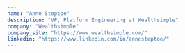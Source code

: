 ```yaml
---
name: "Anne Steptoe"
description: "VP, Platform Engineering at Wealthsimple"
company: "Wealthsimple"
company_site: "https://www.wealthsimple.com/"
linkedin: "https://www.linkedin.com/in/annesteptoe/"
---
```

